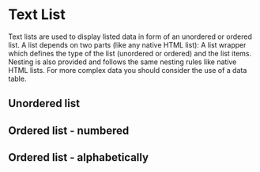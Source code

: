 # Text List

Text lists are used to display listed data in form of an unordered or ordered list. A list depends on two parts (like any native HTML list): A list wrapper which defines the type of the list (unordered or ordered) and the list items. Nesting is also provided and follows the same nesting rules like native HTML lists. For more complex data you should consider the use of a data table.

## Unordered list

<Playground :markup="list()" :config="config"></Playground>

## Ordered list - numbered

<Playground :markup="list('ordered')" :config="config"></Playground>

## Ordered list - alphabetically

<Playground :markup="list('ordered', 'alphabetically')" :config="config"></Playground>

<script lang="ts">
  import Vue from 'vue';
  import Component from 'vue-class-component';
  
  @Component
  export default class Code extends Vue {
    config = { themeable: true };
    
    list(listType?: string, orderType?: string) {
      const attr = (listType ? ` list-type="${listType}"` : '') + (orderType ? ` order-type="${orderType}"` : '');
      return `<p-text-list${attr}>
  <p-text-list-item>The quick brown fox jumps over the lazy dog</p-text-list-item>
  <p-text-list-item>The quick <a href="#">brown fox</a> jumps <b>over</b> the <strong>lazy</strong> dog
    <p-text-list${attr}>
      <p-text-list-item>The quick brown fox jumps over the lazy dog</p-text-list-item>
      <p-text-list-item>The quick brown fox jumps over the lazy dog, the lazy dog jumps over the quick brown fox</p-text-list-item>
        <p-text-list-item>The quick <a href="#">brown fox</a> jumps <b>over</b> the <strong>lazy</strong> dog
          <p-text-list${attr}>
            <p-text-list-item>The quick brown fox jumps over the lazy dog</p-text-list-item>
            <p-text-list-item>The quick brown fox jumps over the lazy dog, the lazy dog jumps over the quick brown fox</p-text-list-item>
          </p-text-list>
        </p-text-list-item>
    </p-text-list>
  </p-text-list-item>
  <p-text-list-item>The quick brown fox jumps over the lazy dog</p-text-list-item>
</p-text-list>`;
    }
  }
</script>